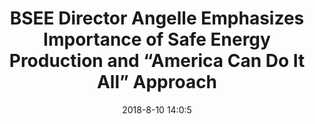 ---
"title": "BSEE Director Angelle Emphasizes Importance of Safe Energy Production and “America Can Do It All” Approach"
"date": "2018-8-10 14:0:5"
"feed_name": "BSEE"
"feed_website": "https://www.bsee.gov/"
"feed_rss": "https://www.bsee.gov/feed/news-items/rss.xml"
"link": "https://www.bsee.gov/newsroom/latest-news/statements-and-releases/press-releases/bsee-director-angelle-emphasizes"
"file": "_posts/2018-8-10-14-0-5_BSEE_c11e51107a350bc902fefb60124cf59ab1442aa5.md"
"accident": "0"
"drilling": "0"
"dead": "0"
"injured": "0"
---